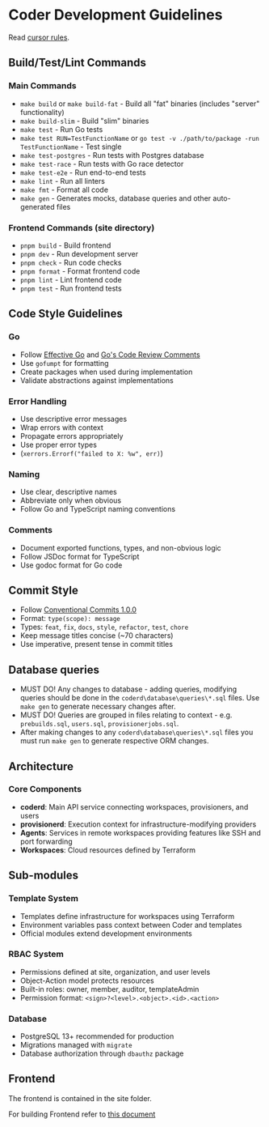 # Coder Development Guidelines

Read [cursor rules](.cursorrules).

## Build/Test/Lint Commands

### Main Commands

- `make build` or `make build-fat` - Build all "fat" binaries (includes "server" functionality)
- `make build-slim` - Build "slim" binaries
- `make test` - Run Go tests
- `make test RUN=TestFunctionName` or `go test -v ./path/to/package -run TestFunctionName` - Test single
- `make test-postgres` - Run tests with Postgres database
- `make test-race` - Run tests with Go race detector
- `make test-e2e` - Run end-to-end tests
- `make lint` - Run all linters
- `make fmt` - Format all code
- `make gen` - Generates mocks, database queries and other auto-generated files

### Frontend Commands (site directory)

- `pnpm build` - Build frontend
- `pnpm dev` - Run development server
- `pnpm check` - Run code checks
- `pnpm format` - Format frontend code
- `pnpm lint` - Lint frontend code
- `pnpm test` - Run frontend tests

## Code Style Guidelines

### Go

- Follow [Effective Go](https://go.dev/doc/effective_go) and [Go's Code Review Comments](https://github.com/golang/go/wiki/CodeReviewComments)
- Use `gofumpt` for formatting
- Create packages when used during implementation
- Validate abstractions against implementations

### Error Handling

- Use descriptive error messages
- Wrap errors with context
- Propagate errors appropriately
- Use proper error types
- (`xerrors.Errorf("failed to X: %w", err)`)

### Naming

- Use clear, descriptive names
- Abbreviate only when obvious
- Follow Go and TypeScript naming conventions

### Comments

- Document exported functions, types, and non-obvious logic
- Follow JSDoc format for TypeScript
- Use godoc format for Go code

## Commit Style

- Follow [Conventional Commits 1.0.0](https://www.conventionalcommits.org/en/v1.0.0/)
- Format: `type(scope): message`
- Types: `feat`, `fix`, `docs`, `style`, `refactor`, `test`, `chore`
- Keep message titles concise (~70 characters)
- Use imperative, present tense in commit titles

## Database queries

- MUST DO! Any changes to database - adding queries, modifying queries should be done in the  `coderd\database\queries\*.sql` files. Use `make gen` to generate necessary changes after.
- MUST DO! Queries are grouped in files relating to context - e.g. `prebuilds.sql`, `users.sql`, `provisionerjobs.sql`.
- After making changes to any `coderd\database\queries\*.sql` files you must run `make gen` to generate respective ORM changes.

## Architecture

### Core Components

- **coderd**: Main API service connecting workspaces, provisioners, and users
- **provisionerd**: Execution context for infrastructure-modifying providers
- **Agents**: Services in remote workspaces providing features like SSH and port forwarding
- **Workspaces**: Cloud resources defined by Terraform

## Sub-modules

### Template System

- Templates define infrastructure for workspaces using Terraform
- Environment variables pass context between Coder and templates
- Official modules extend development environments

### RBAC System

- Permissions defined at site, organization, and user levels
- Object-Action model protects resources
- Built-in roles: owner, member, auditor, templateAdmin
- Permission format: `<sign>?<level>.<object>.<id>.<action>`

### Database

- PostgreSQL 13+ recommended for production
- Migrations managed with `migrate`
- Database authorization through `dbauthz` package

## Frontend

The frontend is contained in the site folder.

For building Frontend refer to [this document](docs/about/contributing/frontend.md)

